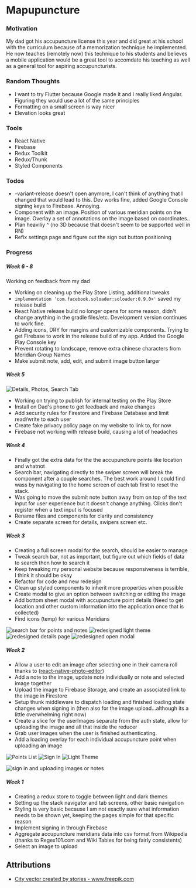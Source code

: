# Mapupuncture

### Motivation

My dad got his accupuncture license this year and did great at his school with the curriculum because of a memorization technique he implemented. He now teaches (remotely now) this technique to his students and believes a mobile application would be a great tool to accomdate his teaching as well as a general tool for aspiring accupuncturists.

### Random Thoughts

- I want to try Flutter because Google made it and I really liked Angular. Figuring they would use a lot of the same principles
- Formatting on a small screen is way nicer
- Elevation looks great

### Tools

- React Native
- Firebase
- Redux Toolkit
- Redux/Thunk
- Styled Components

### Todos

- -variant-release doesn't open anymore, I can't think of anything that I changed that would lead to this. Dev works fine, added Google Console signing keys to Firebase. Annoying.
- Component with an image. Position of various meridian points on the image. Overlay a set of annotations on the image based on coordinates..
- Plan heaviliy ^ (no 3D because that doesn't seem to be supported well in RN)
- Refix settings page and figure out the sign out button positioning

### Progress

##### Week 6 - 8

Working on feedback from my dad

- Working on cleaning up the Play Store Listing, additional tweaks
- `implementation 'com.facebook.soloader:soloader:0.9.0+'` saved my release build
- React Native release build no longer opens for some reason, didn't change anything in the gradle files/etc. Development version continues to work fine.
- Adding icons, DRY for margins and customizable components. Trying to get Firebase to work in the release build of my app. Added the Google Play Console key
- Prevent rotating to landscape, remove extra chinese characters from Meridian Group Names
- Make submit note, add, edit, and submit image button larger

##### Week 5

![Details, Photos, Search Tab](public/readme/new-tabs-overview.gif)

- Working on trying to publish for internal testing on the Play Store
- Install on Dad's phone to get feedback and make changes
- Add security rules for Firestore and Firebase Database and limit read/write to each user
- Create fake privacy policy page on my website to link to, for now
- Firebase not working with release build, causing a lot of headaches

##### Week 4

- Finally got the extra data for the the accupuncture points like location and whatnot
- Search bar, navigating directly to the swiper screen will break the component after a couple searches. The best work around I could find wass by navigating to the home screen of each tab first to reset the stack.
- Was going to move the submit note button away from on top of the text input for user experience but it doesn't change anything. Clicks don't register when a text input is focused
- Rename files and components for clarity and consistency
- Create separate screen for details, swipers screen etc.

##### Week 3

- Creating a full screen modal for the search, should be easier to manage
- Tweak search bar, not as important, but figure out which fields of data to search then how to search it
- Keep tweaking my personal website because responsiveness is terrible, I think it should be okay
- Refactor for code and new redesign
- Clean up styled components to inherit more properties when possible
- Create modal to give an option between switching or editing the image
- Add bottom sheet modal with accupuncture point details (Need to get location and other custom information into the application once that is collected)
- Find icons (temp) for various Meridians

![search bar for points and notes](public/readme/redesign-basic.gif)
![redesigned light theme](public/readme/light-home-screen.png)
![redesigned details page](public/readme/new-details-page.png)
![redesigned open modal](public/readme/temp-screenshot.png)

##### Week 2

- Allow a user to edit an image after selecting one in their camera roll thanks to ([react-native-photo-editor](https://github.com/prscX/react-native-photo-editor))
- Add a note to the image, update note individually or note and selected image together
- Upload the image to Firebase Storage, and create an associated link to the image in Firestore
- Setup thunk middleware to dispatch loading and finished loading state changes when signing in (then also for the image upload...although its a little overwhelming right now)
- Create a slice for the userImages separate from the auth state, allow for uploading the image and all that inside the reducer
- Grab user images when the user is finished authenticating.
- Add a loading overlay for each individual accupuncture point when uploading an image

![Points List](public/readme/primary_meridians.png)
![Sign In](public/readme/signedin-user.png)
![Light Theme](public/readme/light-theme.png)

![sign in and uploading images or notes](public/readme/signin-uploadimage.gif)

##### Week 1

- Creating a redux store to toggle between light and dark themes
- Setting up the stack navigator and tab screens, other basic navigation
- Styling is very basic because I am not exactly sure what information needs to be shown yet, keeping the pages simple for that specific reason
- Implement signing in through Firebase
- Aggregate accupuncture meridians data into csv format from Wikipedia (thanks to Regex101.com and Wiki Tables for being fairly consistents)
- Select an image to upload

## Attributions

- <a href='https://www.freepik.com/free-photos-vectors/city'>City vector created by stories - www.freepik.com</a>
